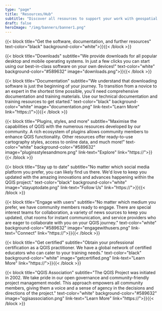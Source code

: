 ```yaml
---
type: "page"
title: "Resources/Hub"
subtitle: "Discover all resources to support your work with geospatial information"
draft: false
heroImage: "/img/banners/banner1.png"
---
```


{{< block
    title="Get the software, documentation, and further resources"
    text-color="black"
    background-color="white">}}{{< /block >}}

{{< block
    title="Downloads"
    subtitle="We provide downloads for all popular desktop and mobile operating systems. In just a few clicks you can start using our best-in-class software on your own devices!"
    text-color="white"
    background-color="#589632"
    image="downloads.png">}}{{< /block >}}

{{< block
    title="Documentation"
    subtitle="We understand that downloading software is just the beginning of your journey. To transition from a novice to an expert in the shortest time possible, you'll need comprehensive documentation and training materials. Use our technical documentation and training resources to get started."
    text-color="black"
    background-color="white"
    image="documentation.png"
    link-text="Learn More"
    link="https://">}}{{< /block >}}

{{< block
    title="Plugins, styles, and more"
    subtitle="Maximise the capabilities of QGIS with the numerous resources developed by our community. A rich ecosystem of plugins allows community members to enhance QGIS functionality. Other resources offer ready-to-use cartography styles, access to online data, and much more!"
    text-color="white"
    background-color="#589632"
    image="pluginsstylesandmore.png"
    link-text="Explore"
    link="https://">}}{{< /block >}}

{{< block
    title="Stay up to date"
    subtitle="No matter which social media platform you prefer, you can likely find us there. We'd love to keep you updated with the amazing innovations and advances happening within the QGIS project."
    text-color="black"
    background-color="white"
    image="stayuptodate.png"
    link-text="Follow Us"
    link="https://">}}{{< /block >}}

{{< block
    title="Engage with users"
    subtitle="No matter which medium you prefer, we have community members ready to engage. There are special interest teams for collaboration, a variety of news sources to keep you updated, chat rooms for instant communication, and service providers who are eager to collaborate with you on your QGIS journey."
    text-color="white"
    background-color="#589632"
    image="engagewithusers.png"
    link-text="Connect"
    link="https://">}}{{< /block >}}

{{< block
    title="Get certified"
    subtitle="Obtain your professional certification as a QGIS practitioner. We have a global network of certified educators who can cater to your training needs."
    text-color="black"
    background-color="white"
    image="getcertified.png"
    link-text="Learn More"
    link="https://">}}{{< /block >}}

{{< block
    title="QGIS Association"
    subtitle="The QGIS Project was initiated in 2002. We take pride in our open governance and community-friendly project management model. This approach empowers all community members, giving them a voice and a sense of agency in the decisions and directions of the project."
    text-color="white"
    background-color="#589632"
    image="qgisassociation.png"
    link-text="Learn More"
    link="https://">}}{{< /block >}}
